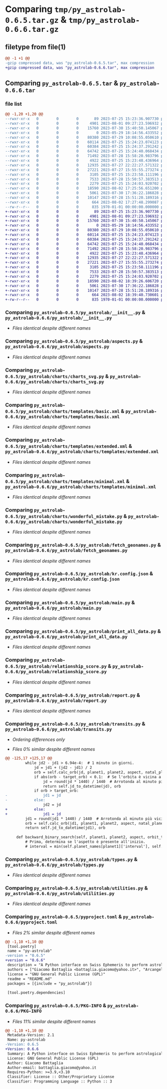 # Comparing `tmp/py_astrolab-0.6.5.tar.gz` & `tmp/py_astrolab-0.6.6.tar.gz`

## filetype from file(1)

```diff
@@ -1 +1 @@
-gzip compressed data, was "py_astrolab-0.6.5.tar", max compression
+gzip compressed data, was "py_astrolab-0.6.6.tar", max compression
```

## Comparing `py_astrolab-0.6.5.tar` & `py_astrolab-0.6.6.tar`

### file list

```diff
@@ -1,20 +1,20 @@
--rwxr-xr-x   0        0        0       89 2023-07-25 15:23:36.907730 py_astrolab-0.6.5/README.md
--rwxr-xr-x   0        0        0     4901 2023-08-01 09:27:23.596932 py_astrolab-0.6.5/py_astrolab/__init__.py
--rwxr-xr-x   0        0        0    15760 2023-07-30 15:40:50.145067 py_astrolab-0.6.5/py_astrolab/aspects.py
--rwxr-xr-x   0        0        0        0 2023-05-29 18:14:56.433552 py_astrolab-0.6.5/py_astrolab/charts/__init__.py
--rwxr-xr-x   0        0        0    80380 2023-07-29 10:08:55.050610 py_astrolab-0.6.5/py_astrolab/charts/charts_svg.py
--rwxr-xr-x   0        0        0    60114 2023-07-25 15:24:23.074123 py_astrolab-0.6.5/py_astrolab/charts/templates/basic.xml
--rwxr-xr-x   0        0        0    60384 2023-07-25 15:24:37.291242 py_astrolab-0.6.5/py_astrolab/charts/templates/extended.xml
--rwxr-xr-x   0        0        0    64742 2023-07-25 15:24:40.068434 py_astrolab-0.6.5/py_astrolab/charts/templates/minimal.xml
--rwxr-xr-x   0        0        0    71492 2023-07-28 15:58:20.983796 py_astrolab-0.6.5/py_astrolab/charts/wonderful_mistake.py
--rwxr-xr-x   0        0        0     4922 2023-07-25 15:23:48.436964 py_astrolab-0.6.5/py_astrolab/fetch_geonames.py
--rwxr-xr-x   0        0        0    12935 2023-07-27 22:22:27.571322 py_astrolab-0.6.5/py_astrolab/kr.config.json
--rwxr-xr-x   0        0        0    27221 2023-07-27 15:55:55.273274 py_astrolab-0.6.5/py_astrolab/main.py
--rwxr-xr-x   0        0        0     3105 2023-07-25 15:23:58.111196 py_astrolab-0.6.5/py_astrolab/print_all_data.py
--rwxr-xr-x   0        0        0     7533 2023-07-28 15:50:57.383513 py_astrolab-0.6.5/py_astrolab/relationship_score.py
--rwxr-xr-x   0        0        0     2279 2023-07-25 15:24:03.920702 py_astrolab-0.6.5/py_astrolab/report.py
--rwxr-xr-x   0        0        0    18590 2023-08-02 17:25:56.651200 py_astrolab-0.6.5/py_astrolab/transits.py
--rwxr-xr-x   0        0        0     5061 2023-07-30 17:36:22.186828 py_astrolab-0.6.5/py_astrolab/types.py
--rwxr-xr-x   0        0        0    10147 2023-07-28 15:51:20.189316 py_astrolab-0.6.5/py_astrolab/utilities.py
--rwxr-xr-x   0        0        0      664 2023-08-02 17:27:48.299087 py_astrolab-0.6.5/pyproject.toml
--rw-r--r--   0        0        0      835 1970-01-01 00:00:00.000000 py_astrolab-0.6.5/PKG-INFO
+-rwxr-xr-x   0        0        0       89 2023-07-25 15:23:36.907730 py_astrolab-0.6.6/README.md
+-rwxr-xr-x   0        0        0     4901 2023-08-01 09:27:23.596932 py_astrolab-0.6.6/py_astrolab/__init__.py
+-rwxr-xr-x   0        0        0    15760 2023-07-30 15:40:50.145067 py_astrolab-0.6.6/py_astrolab/aspects.py
+-rwxr-xr-x   0        0        0        0 2023-05-29 18:14:56.433552 py_astrolab-0.6.6/py_astrolab/charts/__init__.py
+-rwxr-xr-x   0        0        0    80380 2023-07-29 10:08:55.050610 py_astrolab-0.6.6/py_astrolab/charts/charts_svg.py
+-rwxr-xr-x   0        0        0    60114 2023-07-25 15:24:23.074123 py_astrolab-0.6.6/py_astrolab/charts/templates/basic.xml
+-rwxr-xr-x   0        0        0    60384 2023-07-25 15:24:37.291242 py_astrolab-0.6.6/py_astrolab/charts/templates/extended.xml
+-rwxr-xr-x   0        0        0    64742 2023-07-25 15:24:40.068434 py_astrolab-0.6.6/py_astrolab/charts/templates/minimal.xml
+-rwxr-xr-x   0        0        0    71492 2023-07-28 15:58:20.983796 py_astrolab-0.6.6/py_astrolab/charts/wonderful_mistake.py
+-rwxr-xr-x   0        0        0     4922 2023-07-25 15:23:48.436964 py_astrolab-0.6.6/py_astrolab/fetch_geonames.py
+-rwxr-xr-x   0        0        0    12935 2023-07-27 22:22:27.571322 py_astrolab-0.6.6/py_astrolab/kr.config.json
+-rwxr-xr-x   0        0        0    27221 2023-07-27 15:55:55.273274 py_astrolab-0.6.6/py_astrolab/main.py
+-rwxr-xr-x   0        0        0     3105 2023-07-25 15:23:58.111196 py_astrolab-0.6.6/py_astrolab/print_all_data.py
+-rwxr-xr-x   0        0        0     7533 2023-07-28 15:50:57.383513 py_astrolab-0.6.6/py_astrolab/relationship_score.py
+-rwxr-xr-x   0        0        0     2279 2023-07-25 15:24:03.920702 py_astrolab-0.6.6/py_astrolab/report.py
+-rwxr-xr-x   0        0        0    18590 2023-08-02 18:39:26.606720 py_astrolab-0.6.6/py_astrolab/transits.py
+-rwxr-xr-x   0        0        0     5061 2023-07-30 17:36:22.186828 py_astrolab-0.6.6/py_astrolab/types.py
+-rwxr-xr-x   0        0        0    10147 2023-07-28 15:51:20.189316 py_astrolab-0.6.6/py_astrolab/utilities.py
+-rwxr-xr-x   0        0        0      664 2023-08-02 18:39:40.730601 py_astrolab-0.6.6/pyproject.toml
+-rw-r--r--   0        0        0      835 1970-01-01 00:00:00.000000 py_astrolab-0.6.6/PKG-INFO
```

### Comparing `py_astrolab-0.6.5/py_astrolab/__init__.py` & `py_astrolab-0.6.6/py_astrolab/__init__.py`

 * *Files identical despite different names*

### Comparing `py_astrolab-0.6.5/py_astrolab/aspects.py` & `py_astrolab-0.6.6/py_astrolab/aspects.py`

 * *Files identical despite different names*

### Comparing `py_astrolab-0.6.5/py_astrolab/charts/charts_svg.py` & `py_astrolab-0.6.6/py_astrolab/charts/charts_svg.py`

 * *Files identical despite different names*

### Comparing `py_astrolab-0.6.5/py_astrolab/charts/templates/basic.xml` & `py_astrolab-0.6.6/py_astrolab/charts/templates/basic.xml`

 * *Files identical despite different names*

### Comparing `py_astrolab-0.6.5/py_astrolab/charts/templates/extended.xml` & `py_astrolab-0.6.6/py_astrolab/charts/templates/extended.xml`

 * *Files identical despite different names*

### Comparing `py_astrolab-0.6.5/py_astrolab/charts/templates/minimal.xml` & `py_astrolab-0.6.6/py_astrolab/charts/templates/minimal.xml`

 * *Files identical despite different names*

### Comparing `py_astrolab-0.6.5/py_astrolab/charts/wonderful_mistake.py` & `py_astrolab-0.6.6/py_astrolab/charts/wonderful_mistake.py`

 * *Files identical despite different names*

### Comparing `py_astrolab-0.6.5/py_astrolab/fetch_geonames.py` & `py_astrolab-0.6.6/py_astrolab/fetch_geonames.py`

 * *Files identical despite different names*

### Comparing `py_astrolab-0.6.5/py_astrolab/kr.config.json` & `py_astrolab-0.6.6/py_astrolab/kr.config.json`

 * *Files identical despite different names*

### Comparing `py_astrolab-0.6.5/py_astrolab/main.py` & `py_astrolab-0.6.6/py_astrolab/main.py`

 * *Files identical despite different names*

### Comparing `py_astrolab-0.6.5/py_astrolab/print_all_data.py` & `py_astrolab-0.6.6/py_astrolab/print_all_data.py`

 * *Files identical despite different names*

### Comparing `py_astrolab-0.6.5/py_astrolab/relationship_score.py` & `py_astrolab-0.6.6/py_astrolab/relationship_score.py`

 * *Files identical despite different names*

### Comparing `py_astrolab-0.6.5/py_astrolab/report.py` & `py_astrolab-0.6.6/py_astrolab/report.py`

 * *Files identical despite different names*

### Comparing `py_astrolab-0.6.5/py_astrolab/transits.py` & `py_astrolab-0.6.6/py_astrolab/transits.py`

 * *Ordering differences only*

 * *Files 0% similar despite different names*

```diff
@@ -125,17 +125,17 @@
         while jd2 - jd1 > 6.94e-4:  # 1 minuto in giorni.
             jd = jd1 + (jd2 - jd1) / 2
             orb = self.calc_orb(jd, planet1, planet2, aspect, natal_planet_orb)  # Calcola l'orbita
             if abs(orb - target_orb) < 0.1:  # Se l'orbita è vicina a target_orb
                 jd = round(jd * 1440) / 1440  # Arrotonda al minuto più vicino
                 return self.jd_to_datetime(jd), orb
             if orb > target_orb:
-                jd1 = jd
-            else:
                 jd2 = jd
+            else:
+                jd1 = jd
         jd1 = round(jd1 * 1440) / 1440  # Arrotonda al minuto più vicino
         orb = self.calc_orb(jd1, planet1, planet2, aspect, natal_planet_orb)  # Calcola l'orbita
         return self.jd_to_datetime(jd1), orb
 
     def backward_binary_search(self, planet1, planet2, aspect, orbit_tolerance, natal_planet_orb, interval):
         # Prima, determina se l'aspetto è presente all'inizio.
         # interval = min(self.planet_names[planet1]['interval'], self.planet_names[planet2]['interval'])
```

### Comparing `py_astrolab-0.6.5/py_astrolab/types.py` & `py_astrolab-0.6.6/py_astrolab/types.py`

 * *Files identical despite different names*

### Comparing `py_astrolab-0.6.5/py_astrolab/utilities.py` & `py_astrolab-0.6.6/py_astrolab/utilities.py`

 * *Files identical despite different names*

### Comparing `py_astrolab-0.6.5/pyproject.toml` & `py_astrolab-0.6.6/pyproject.toml`

 * *Files 2% similar despite different names*

```diff
@@ -1,10 +1,10 @@
 [tool.poetry]
 name = "py-astrolab"
-version = "0.6.5"
+version = "0.6.6"
 description = "A Python interface on Swiss Ephemeris to perform astrological calculations"
 authors = ["Giacomo Battaglia <battaglia.giacomo@yahoo.it>", "Arcangelo Massari <arcangelomas@gmail.com>"]
 license = "GNU General Public License (GPL)"
 readme = "README.md"
 packages = [{include = "py_astrolab"}]
 
 [tool.poetry.dependencies]
```

### Comparing `py_astrolab-0.6.5/PKG-INFO` & `py_astrolab-0.6.6/PKG-INFO`

 * *Files 11% similar despite different names*

```diff
@@ -1,10 +1,10 @@
 Metadata-Version: 2.1
 Name: py-astrolab
-Version: 0.6.5
+Version: 0.6.6
 Summary: A Python interface on Swiss Ephemeris to perform astrological calculations
 License: GNU General Public License (GPL)
 Author: Giacomo Battaglia
 Author-email: battaglia.giacomo@yahoo.it
 Requires-Python: >=3.9,<3.10
 Classifier: License :: Other/Proprietary License
 Classifier: Programming Language :: Python :: 3
```

